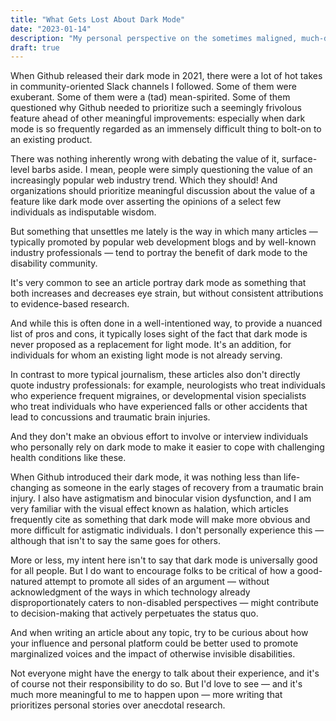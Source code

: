 ```yaml
---
title: "What Gets Lost About Dark Mode"
date: "2023-01-14"
description: "My personal perspective on the sometimes maligned, much-debated feature."
draft: true
---
```


When Github released their dark mode in 2021, there were a lot of hot takes in community-oriented Slack channels I followed. Some of them were exuberant. Some of them were a (tad) mean-spirited. Some of them questioned why Github needed to prioritize such a seemingly frivolous feature ahead of other meaningful improvements: especially when dark mode is so frequently regarded as an immensely difficult thing to bolt-on to an existing product.

There was nothing inherently wrong with debating the value of it, surface-level barbs aside. I mean, people were simply questioning the value of an increasingly popular web industry trend. Which they should! And organizations should prioritize meaningful discussion about the value of a feature like dark mode over asserting the opinions of a select few individuals as indisputable wisdom.

But something that unsettles me lately is the way in which many articles — typically promoted by popular web development blogs and by well-known industry professionals — tend to portray the benefit of dark mode to the disability community.

It's very common to see an article portray dark mode as something that both increases and decreases eye strain, but without consistent attributions to evidence-based research.

And while this is often done in a well-intentioned way, to provide a nuanced list of pros and cons, it typically loses sight of the fact that dark mode is never proposed as a replacement for light mode. It's an addition, for individuals for whom an existing light mode is not already serving.

In contrast to more typical journalism, these articles also don't directly quote industry professionals: for example, neurologists who treat individuals who experience frequent migraines, or developmental vision specialists who treat individuals who have experienced falls or other accidents that lead to concussions and traumatic brain injuries.

And they don't make an obvious effort to involve or interview individuals who personally rely on dark mode to make it easier to cope with challenging health conditions like these.

When Github introduced their dark mode, it was nothing less than life-changing as someone in the early stages of recovery from a traumatic brain injury. I also have astigmatism and binocular vision dysfunction, and I am very familiar with the visual effect known as halation, which articles frequently cite as something that dark mode will make more obvious and more difficult for astigmatic individuals. I don't personally experience this — although that isn't to say the same goes for others.

More or less, my intent here isn't to say that dark mode is universally good for all people. But I do want to encourage folks to be critical of how a good-natured attempt to promote all sides of an argument — without acknowledgment of the ways in which technology already disproportionately caters to non-disabled perspectives — might contribute to decision-making that actively perpetuates the status quo.

And when writing an article about any topic, try to be curious about how your influence and personal platform could be better used to promote marginalized voices and the impact of otherwise invisible disabilities.

Not everyone might have the energy to talk about their experience, and it's of course not their responsibility to do so. But I'd love to see — and it's much more meaningful to me to happen upon — more writing that prioritizes personal stories over anecdotal research.
